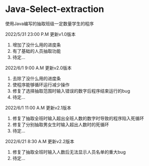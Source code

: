 # Java-Select-extraction
使用Java编写的抽取班级一定数量学生的程序

2022/5/31 23:00 P.M 更新v1.0版本
   1. 增加了没什么用的进度条
   2. 有了基础的人员抽取功能
   3. 待定...


2022/6/1 9:00 A.M 更新v2.0版本
   1. 去除了没什么用的进度条
   2. 使程序能够循环运行减少操作
   3. 修复了选择抽取范围时输入错误的数字后程序结束运行的bug
   4. 待定...


2022/6/1 11:00 A.M 更新v2.1版本
   1. 修复了抽取全班时输入超出全班人数的数字时导致的程序陷入死循环
   2. 修复了分别抽取男女生时输入超出人数时的死循环
   3. 待定...


2022/6/21 8:30 A.M 更新v2.2版本
   1. 修复了抽取全班时输入人数后无法显示人员名单的重大bug
   2. 待定...


